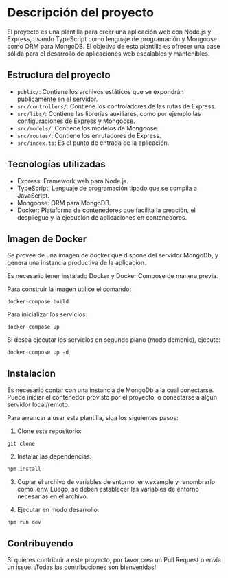 # Descripción del proyecto

El proyecto es una plantilla para crear una aplicación web con Node.js y Express, usando TypeScript como lenguaje de programación y Mongoose como ORM para MongoDB. El objetivo de esta plantilla es ofrecer una base sólida para el desarrollo de aplicaciones web escalables y mantenibles.

## Estructura del proyecto

- `public/`: Contiene los archivos estáticos que se expondrán públicamente en el servidor.
- `src/controllers/`: Contiene los controladores de las rutas de Express.
- `src/libs/`: Contiene las librerías auxiliares, como por ejemplo las configuraciones de Express y Mongoose.
- `src/models/`: Contiene los modelos de Mongoose.
- `src/routes/`: Contiene los enrutadores de Express.
- `src/index.ts`: Es el punto de entrada de la aplicación.

## Tecnologías utilizadas

- Express: Framework web para Node.js.
- TypeScript: Lenguaje de programación tipado que se compila a JavaScript.
- Mongoose: ORM para MongoDB.
- Docker: Plataforma de contenedores que facilita la creación, el despliegue y la ejecución de aplicaciones en contenedores.

## Imagen de Docker

Se provee de una imagen de docker que dispone del servidor MongoDb, y genera una instancia productiva de la aplicacion.

Es necesario tener instalado Docker y Docker Compose de manera previa.

Para construir la imagen utilice el comando: 

```shell
docker-compose build
```

Para inicializar los servicios:

```shell
docker-compose up
```

Si desea ejecutar los servicios en segundo plano (modo demonio), ejecute:

```shell
docker-compose up -d
```

## Instalacion

Es necesario contar con una instancia de MongoDb a la cual conectarse. Puede iniciar el contenedor provisto por el proyecto, o conectarse
a algun servidor local/remoto.

Para arrancar a usar esta plantilla, siga los siguientes pasos:

1. Clone este repositorio:
```shell
git clone 
```

2. Instalar las dependencias:

```shell
npm install
```

3. Copiar el archivo de variables de entorno .env.example y renombrarlo como .env. Luego, se deben establecer las variables de entorno necesarias en el archivo.

4. Ejecutar en modo desarrollo:

```shell
npm run dev
```

## Contribuyendo

Si quieres contribuir a este proyecto, por favor crea un Pull Request o envía un issue. ¡Todas las contribuciones son bienvenidas!